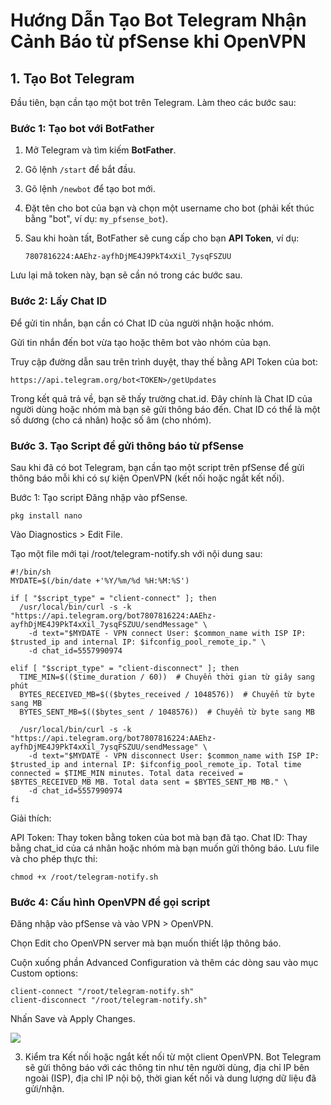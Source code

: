 # Hướng Dẫn Tạo Bot Telegram Nhận Cảnh Báo từ pfSense khi OpenVPN

## 1. Tạo Bot Telegram
Đầu tiên, bạn cần tạo một bot trên Telegram. Làm theo các bước sau:

### Bước 1: Tạo bot với BotFather
1. Mở Telegram và tìm kiếm **BotFather**.
2. Gõ lệnh `/start` để bắt đầu.
3. Gõ lệnh `/newbot` để tạo bot mới. 
4. Đặt tên cho bot của bạn và chọn một username cho bot (phải kết thúc bằng "bot", ví dụ: `my_pfsense_bot`).
5. Sau khi hoàn tất, BotFather sẽ cung cấp cho bạn **API Token**, ví dụ:

   ```plaintext
   7807816224:AAEhz-ayfhDjME4J9PkT4xXil_7ysqFSZUU

Lưu lại mã token này, bạn sẽ cần nó trong các bước sau.

### Bước 2: Lấy Chat ID
Để gửi tin nhắn, bạn cần có Chat ID của người nhận hoặc nhóm.

Gửi tin nhắn đến bot vừa tạo hoặc thêm bot vào nhóm của bạn.

Truy cập đường dẫn sau trên trình duyệt, thay thế <TOKEN> bằng API Token của bot:

    https://api.telegram.org/bot<TOKEN>/getUpdates
Trong kết quả trả về, bạn sẽ thấy trường chat.id. Đây chính là Chat ID của người dùng hoặc nhóm mà bạn sẽ gửi thông báo đến. Chat ID có thể là một số dương (cho cá nhân) hoặc số âm (cho nhóm).

### Bước 3. Tạo Script để gửi thông báo từ pfSense
Sau khi đã có bot Telegram, bạn cần tạo một script trên pfSense để gửi thông báo mỗi khi có sự kiện OpenVPN (kết nối hoặc ngắt kết nối).

Bước 1: Tạo script
Đăng nhập vào pfSense.
```
pkg install nano
```
Vào Diagnostics > Edit File.

Tạo một file mới tại /root/telegram-notify.sh với nội dung sau:

    #!/bin/sh
    MYDATE=$(/bin/date +'%Y/%m/%d %H:%M:%S')

    if [ "$script_type" = "client-connect" ]; then
      /usr/local/bin/curl -s -k "https://api.telegram.org/bot7807816224:AAEhz-ayfhDjME4J9PkT4xXil_7ysqFSZUU/sendMessage" \
        -d text="$MYDATE - VPN connect User: $common_name with ISP IP: $trusted_ip and internal IP: $ifconfig_pool_remote_ip." \
        -d chat_id=5557990974

    elif [ "$script_type" = "client-disconnect" ]; then
      TIME_MIN=$(($time_duration / 60))  # Chuyển thời gian từ giây sang phút
      BYTES_RECEIVED_MB=$(($bytes_received / 1048576))  # Chuyển từ byte sang MB
      BYTES_SENT_MB=$(($bytes_sent / 1048576))  # Chuyển từ byte sang MB

      /usr/local/bin/curl -s -k "https://api.telegram.org/bot7807816224:AAEhz-ayfhDjME4J9PkT4xXil_7ysqFSZUU/sendMessage" \
        -d text="$MYDATE - VPN disconnect User: $common_name with ISP IP: $trusted_ip and internal IP: $ifconfig_pool_remote_ip. Total time connected = $TIME_MIN minutes. Total data received = $BYTES_RECEIVED_MB MB. Total data sent = $BYTES_SENT_MB MB." \
        -d chat_id=5557990974
    fi

Giải thích:

API Token: Thay token bằng token của bot mà bạn đã tạo.
Chat ID: Thay bằng chat_id của cá nhân hoặc nhóm mà bạn muốn gửi thông báo.
Lưu file và cho phép thực thi:

    chmod +x /root/telegram-notify.sh
    

### Bước 4: Cấu hình OpenVPN để gọi script
Đăng nhập vào pfSense và vào VPN > OpenVPN.

Chọn Edit cho OpenVPN server mà bạn muốn thiết lập thông báo.

Cuộn xuống phần Advanced Configuration và thêm các dòng sau vào mục Custom options:

    client-connect "/root/telegram-notify.sh"
    client-disconnect "/root/telegram-notify.sh"
Nhấn Save và Apply Changes.

   <img src="pFsenseimages/Screenshot_173.png">

3. Kiểm tra
Kết nối hoặc ngắt kết nối từ một client OpenVPN.
Bot Telegram sẽ gửi thông báo với các thông tin như tên người dùng, địa chỉ IP bên ngoài (ISP), địa chỉ IP nội bộ, thời gian kết nối và dung lượng dữ liệu đã gửi/nhận.
